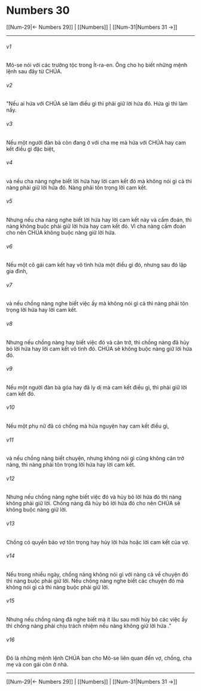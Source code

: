 # Numbers 30

[[Num-29|← Numbers 29]] | [[Numbers]] | [[Num-31|Numbers 31 →]]
***



###### v1 
Mô-se nói với các trưởng tộc trong Ít-ra-en. Ông cho họ biết những mệnh lệnh sau đây từ CHÚA. 

###### v2 
"Nếu ai hứa với CHÚA sẽ làm điều gì thì phải giữ lời hứa đó. Hứa gì thì làm nấy. 

###### v3 
Nếu một người đàn bà còn đang ở với cha mẹ mà hứa với CHÚA hay cam kết điều gì đặc biệt, 

###### v4 
và nếu cha nàng nghe biết lời hứa hay lời cam kết đó mà không nói gì cả thì nàng phải giữ lời hứa đó. Nàng phải tôn trọng lời cam kết. 

###### v5 
Nhưng nếu cha nàng nghe biết lời hứa hay lời cam kết này và cấm đoán, thì nàng không buộc phải giữ lời hứa hay cam kết đó. Vì cha nàng cấm đoán cho nên CHÚA không buộc nàng giữ lời hứa. 

###### v6 
Nếu một cô gái cam kết hay vô tình hứa một điều gì đó, nhưng sau đó lập gia đình, 

###### v7 
và nếu chồng nàng nghe biết việc ấy mà không nói gì cả thì nàng phải tôn trọng lời hứa hay lời cam kết. 

###### v8 
Nhưng nếu chồng nàng hay biết việc đó và cản trở, thì chồng nàng đã hủy bỏ lời hứa hay lời cam kết vô tình đó. CHÚA sẽ không buộc nàng giữ lời hứa đó. 

###### v9 
Nếu một người đàn bà góa hay đã ly dị mà cam kết điều gì, thì phải giữ lời cam kết đó. 

###### v10 
Nếu một phụ nữ đã có chồng mà hứa nguyện hay cam kết điều gì, 

###### v11 
và nếu chồng nàng biết chuyện, nhưng không nói gì cũng không cản trở nàng, thì nàng phải tôn trọng lời hứa hay lời cam kết. 

###### v12 
Nhưng nếu chồng nàng nghe biết việc đó và hủy bỏ lời hứa đó thì nàng không phải giữ lời. Chồng nàng đã hủy bỏ lời hứa đó cho nên CHÚA sẽ không buộc nàng giữ lời. 

###### v13 
Chồng có quyền bảo vợ tôn trọng hay hủy lời hứa hoặc lời cam kết của vợ. 

###### v14 
Nếu trong nhiều ngày, chồng nàng không nói gì với nàng cả về chuyện đó thì nàng buộc phải giữ lời. Nếu chồng nàng nghe biết các chuyện đó mà không nói gì cả thì nàng buộc phải giữ lời. 

###### v15 
Nhưng nếu chồng nàng đã nghe biết mà ít lâu sau mới hủy bỏ các việc ấy thì chồng nàng phải chịu trách nhiệm nếu nàng không giữ lời hứa ." 

###### v16 
Đó là những mệnh lệnh CHÚA ban cho Mô-se liên quan đến vợ, chồng, cha mẹ và con gái còn ở nhà.

***
[[Num-29|← Numbers 29]] | [[Numbers]] | [[Num-31|Numbers 31 →]]
